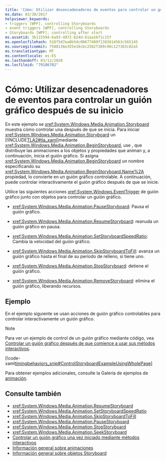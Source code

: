 ```yaml
---
title: 'Cómo: Utilizar desencadenadores de eventos para controlar un guión gráfico después de su inicio'
ms.date: 03/30/2017
helpviewer_keywords:
- triggers [WPF], controlling Storyboards
- event triggers [WPF], controlling Storyboards
- Storyboards [WPF], controlling after start
ms.assetid: 3b115594-6a93-4972-b24d-61aa16f1c15f
ms.openlocfilehash: 518f5d7ea0b5dc00677489f1383814563c565145
ms.sourcegitcommit: 7588136e355e10cbc2582f389c90c127363c02a5
ms.translationtype: MT
ms.contentlocale: es-ES
ms.lasthandoff: 03/12/2020
ms.locfileid: "79186702"
---
```

# <a name="how-to-use-event-triggers-to-control-a-storyboard-after-it-starts"></a>Cómo: Utilizar desencadenadores de eventos para controlar un guión gráfico después de su inicio

En este ejemplo se <xref:System.Windows.Media.Animation.Storyboard> muestra cómo controlar una después de que se inicia. Para iniciar <xref:System.Windows.Media.Animation.Storyboard> un [!INCLUDE[TLA2#tla_xaml](../../../../includes/tla2sharptla-xaml-md.md)]mediante <xref:System.Windows.Media.Animation.BeginStoryboard>, use , que distribuye las animaciones a los objetos y propiedades que animan y, a continuación, inicia el guión gráfico. Si asigna <xref:System.Windows.Media.Animation.BeginStoryboard> un nombre especificando su <xref:System.Windows.Media.Animation.BeginStoryboard.Name%2A> propiedad, lo convierte en un guión gráfico controlable. A continuación, puede controlar interactivamente el guión gráfico después de que se inicie.

Utilice las siguientes acciones <xref:System.Windows.EventTrigger> de guión gráfico junto con objetos para controlar un guión gráfico.

- <xref:System.Windows.Media.Animation.PauseStoryboard>: Pausa el guión gráfico.

- <xref:System.Windows.Media.Animation.ResumeStoryboard>: reanuda un guión gráfico en pausa.

- <xref:System.Windows.Media.Animation.SetStoryboardSpeedRatio>: Cambia la velocidad del guión gráfico.

- <xref:System.Windows.Media.Animation.SkipStoryboardToFill>: avanza un guión gráfico hasta el final de su período de relleno, si tiene uno.

- <xref:System.Windows.Media.Animation.StopStoryboard>: detiene el guión gráfico.

- <xref:System.Windows.Media.Animation.RemoveStoryboard>: elimina el guión gráfico, liberando recursos.

## <a name="example"></a>Ejemplo

En el ejemplo siguiente se usan acciones de guión gráfico controlables para controlar interactivamente un guión gráfico.

> [!NOTE]
> Para ver un ejemplo de control de un guión gráfico mediante código, vea [Controlar un guión gráfico después de que comience a usar sus métodos interactivos](how-to-control-a-storyboard-after-it-starts.md).

[!code-xaml[timingbehaviors_snip#ControlStoryboardExampleUsingWholePage](~/samples/snippets/csharp/VS_Snippets_Wpf/timingbehaviors_snip/CSharp/ControlStoryboardExample.xaml#controlstoryboardexampleusingwholepage)]

Para obtener ejemplos adicionales, consulte la Galería de ejemplos de [animación](https://github.com/Microsoft/WPF-Samples/tree/master/Animation/AnimationExamples).

## <a name="see-also"></a>Consulte también

- <xref:System.Windows.Media.Animation.ResumeStoryboard>
- <xref:System.Windows.Media.Animation.SetStoryboardSpeedRatio>
- <xref:System.Windows.Media.Animation.SkipStoryboardToFill>
- <xref:System.Windows.Media.Animation.PauseStoryboard>
- <xref:System.Windows.Media.Animation.StopStoryboard>
- <xref:System.Windows.Media.Animation.SeekStoryboard>
- [Controlar un guión gráfico una vez iniciado mediante métodos interactivos](how-to-control-a-storyboard-after-it-starts.md)
- [Información general sobre animaciones](animation-overview.md)
- [Información general sobre objetos Storyboard ](storyboards-overview.md)
